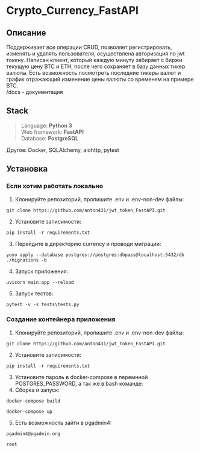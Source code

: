 # Crypto_Currency_FastAPI

## Описание
Поддерживает все операции CRUD, позволяет регистрировать, изменять и удалять пользователя, осуществлена авторизация по jwt 
токену. Написан клиент, который каждую минуту забирает с биржи текущую цену BTC и ETH, после
чего сохраняет в базу данных тикер валюты. Есть возможность посмотреть последние тикеры валют и 
график отражающий изменение цены валюты со временем на примере BTC. <br>
/docs - документация

## Stack

>Language: __Python 3__<br>
Web framework: __FastAPI__<br>
Database: __PostgreSQL__<br>

Другое: Docker, SQLAlchemy, aiohttp, pytest


## Установка
### Если хотим работать локально
1. Клонируйте репозиторий, пропишите .env и .env-non-dev файлы:
```
git clone https://github.com/anton431/jwt_token_FastAPI.git
```
2. Установите записимости:
```
pip install -r requirements.txt
```
3. Перейдите в директорию currency и проводи миграции:
```
yoyo apply --database postgres://postgres:dbpass@localhost:5432/db ./migrations -b
```
4. Запуск приложения:
```
uvicorn main:app --reload
```
5. Запуск тестов:
```
pytest -v -s tests\tests.py
```

### Создание контейнера приложения
1. Клонируйте репозиторий, пропишите .env и .env-non-dev файлы:
```
git clone https://github.com/anton431/jwt_token_FastAPI.git
```
2. Установите записимости:
```
pip install -r requirements.txt
```
3. Установите пароль в docker-compose в перемнной POSTGRES_PASSWORD, а так же в bash команде:
4. Сборка и запуск:
```
docker-compose build
```
```
docker-compose up
```
5. Есть возможность зайти в pgadmin4:
```
pgadmin4@pgadmin.org
```
```
root
```
